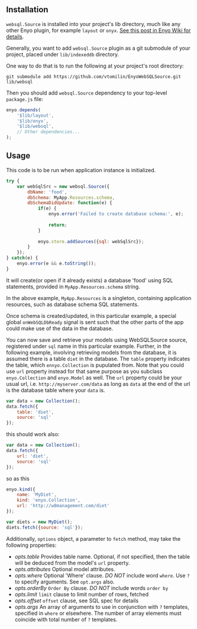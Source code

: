 Installation
------------
`websql.Source` is installed into your project's lib directory, much like
any other Enyo plugin, for example `layout` or `onyx`. [See this post in Enyo Wiki for details](https://github.com/enyojs/enyo/wiki/Managing-Your-Project).

Generally, you want to add `websql.Source` plugin as a git submodule of your
project, placed under `lib/indexeddb` directory.

One way to do that is to run the following at your project's root directory:

    git submodule add https://github.com/vtomilin/EnyoWebSQLSource.git lib/websql


Then you should add `websql.Source` dependency to your top-level `package.js`
file:

```javascript
enyo.depends(
    '$lib/layout',
    '$lib/onyx',
    '$lib/websql',
    // Other dependencies...
);
```

Usage
-----
This code is to be run when application instance is initialized.
```javascript
try {
    var webSqlSrc = new websql.Source({
        dbName: 'food',
        dbSchema: MyApp.Resources.schema,
        dbSchemaDidUpdate: function(e) {
            if(e) {
                enyo.error('Failed to create database schema:', e);
                
                return;
            }
            
            enyo.store.addSources({sql: webSqlSrc});
        }
    });
} catch(e) {
    enyo.error(e && e.toString());
}
```

It will create(or open if it already exists) a database 'food'
using SQL statements, provided in `MyApp.Resources.schema` string.

In the above example, `MyApp.Resources` is a singleton, containing application
resources, such as database schema SQL statements.

Once schema is created/updated, in this particular example, a special
global `onWebSQLDbReady` signal is sent such that the other parts of
the app could make use of the data in the database.

You can now save and retrieve your models using WebSQLSource source,
registered under `sql` name in this particular example. Further, in
the following example, involving retrieving models from the database,
it is assumed there is a table `diet` in the database. The `table`
property indicates the table, which `ennyo.Collection` is pupulated from.
Note that you could use `url` property instead for that same purpose
as you subclass `enyo.Collection` and `enyo.Model` as well. The `url` property
could be your usual url, i.e. `http://myserver.com/data` as long
as `data` at the end of the url is the database table where your
`data` is.

```javascript
var data = new Collection();
data.fetch({
    table: 'diet',
    source: 'sql'
});
```

this should work also:

```javascript
var data = new Collection();
data.fetch({
    url: 'diet',
    source: 'sql'
});
```

so as this

```javascript
enyo.kind({
    name: 'MyDiet',
    kind: 'enyo.Collection',
    url: 'http://w8management.com/diet'
});

var diets = new MyDiet();
diets.fetch({source: 'sql'});
```

Additionally, `options` object, a parameter to `fetch` method, may take the
following properties:

+ _opts.table_      Provides table name. Optional, if not specified,
  then the table will be deduced from the model's `url` property.
+ _opts.attributes_ Optional model attributes.
+ _opts.where_      Optional 'Where' clause. *DO NOT* include word
  `where`. Use `?` to specify arguments. See `opt.args` also.
+ _opts.orderBy_    `Order By` clause. *DO NOT* include words
  `order by`
+ _opts.limit_      `limit` clause to limit number of rows, fetched
+ _opts.offset_     `offset` clause, see SQL spec for details
+ _opts.args_       An array of arguments to use in conjunction with
 `?` templates, specified in `where` or elsewhere. The number of
 array elements must coincide with total number of `?` templates.
